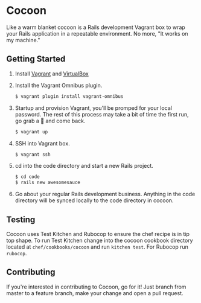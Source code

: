 # Cocoon

Like a warm blanket cocoon is a Rails development Vagrant box to wrap your
Rails application in a repeatable environment. No more, "It works on my
machine."

## Getting Started

1. Install [Vagrant](https://www.vagrantup.com) and
[VirtualBox](https://www.virtualbox.org/wiki/Downloads)

1. Install the Vagrant Omnibus plugin.

    ```bash
    $ vagrant plugin install vagrant-omnibus
    ```

1. Startup and provision Vagrant, you'll be promped for your local password.
The rest of this process may take a bit of time the first run, go grab a
:cookie: and come back.

    ```bash
    $ vagrant up
    ```

1. SSH into Vagrant box.

    ```bash
    $ vagrant ssh
    ```

1. cd into the code directory and start a new Rails project.

    ```bash
    $ cd code
    $ rails new awesomesauce
    ```

1. Go about your regular Rails development business. Anything in the code
directory will be synced locally to the code directory in cocoon.

## Testing

Cocoon uses Test Kitchen and Rubocop to ensure the chef recipe is in tip
top shape. To run Test Kitchen change into the cocoon cookbook directory
located at `chef/cookbooks/cocoon` and run `kitchen test`. For Rubocop run
`rubocop`.

## Contributing

If you're interested in contributing to Cocoon, go for it! Just branch
from master to a feature branch, make your change and open a pull request.
